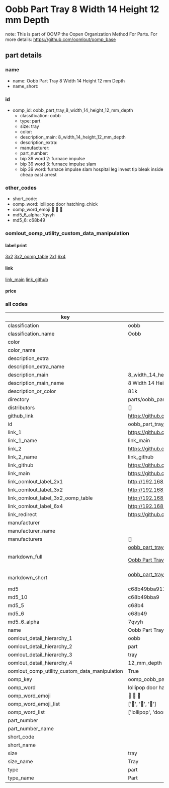 # Oobb Part Tray 8 Width 14 Height 12 mm Depth  

note: This is part of OOMP the Oopen Organization Method For Parts. For more details: https://github.com/oomlout/oomp_base

##  part details
  







### name
* name: Oobb Part Tray 8 Width 14 Height 12 mm Depth
* name_short: 
### id
* oomp_id: oobb_part_tray_8_width_14_height_12_mm_depth
  * classification: oobb
  * type: part
  * size: tray
  * color: 
  * description_main: 8_width_14_height_12_mm_depth
  * description_extra: 
  * manufacturer: 
  * part_number: 
  * bip 39 word 2: furnace impulse
  * bip 39 word 3: furnace impulse slam
  * bip 39 word: furnace impulse slam hospital leg invest tip bleak inside cheap east arrest

### other_codes
* short_code: 
* oomp_word: lollipop door hatching_chick
* oomp_word_emoji :lollipop: :door: :hatching_chick:
* md5_6_alpha: 7qvyh
* md5_6: c68b49






### oomlout_oomp_utility_custom_data_manipulation
#### label print
[3x2](http://192.168.1.245:1112/?label=oomp%207qvyh)
[3x2_oomp_table](http://192.168.1.108:1112/?label=oomp%207qvyh)
[2x1](http://192.168.1.242:1112/?label=oomp%207qvyh)
[6x4](http://192.168.1.55:1112/?label=oomp%207qvyh)    

#### link

[link_main](https://github.com/oomlout/oomlout_oomp_version_1_messy/tree/main/parts/oobb_part_tray_8_width_14_height_12_mm_depth) [link_github](https://github.com/oomlout/oomlout_oomp_version_1_messy/tree/main/parts/oobb_part_tray_8_width_14_height_12_mm_depth)                             

#### price







### all codes 
| key | value |  
| --- | --- |  
| classification | oobb |  
| classification_name | Oobb |  
| color |  |  
| color_name |  |  
| description_extra |  |  
| description_extra_name |  |  
| description_main | 8_width_14_height_12_mm_depth |  
| description_main_name | 8 Width 14 Height 12 mm Depth |  
| description_or_color | 81k |  
| directory | parts/oobb_part_tray_8_width_14_height_12_mm_depth |  
| distributors | [] |  
| github_link | https://github.com/oomlout/oomlout_oomp_part_src/tree/main/parts/oobb_part_tray_8_width_14_height_12_mm_depth |  
| id | oobb_part_tray_8_width_14_height_12_mm_depth |  
| link_1 | https://github.com/oomlout/oomlout_oomp_version_1_messy/tree/main/parts/oobb_part_tray_8_width_14_height_12_mm_depth |  
| link_1_name | link_main |  
| link_2 | https://github.com/oomlout/oomlout_oomp_version_1_messy/tree/main/parts/oobb_part_tray_8_width_14_height_12_mm_depth |  
| link_2_name | link_github |  
| link_github | https://github.com/oomlout/oomlout_oomp_version_1_messy/tree/main/parts/oobb_part_tray_8_width_14_height_12_mm_depth |  
| link_main | https://github.com/oomlout/oomlout_oomp_version_1_messy/tree/main/parts/oobb_part_tray_8_width_14_height_12_mm_depth |  
| link_oomlout_label_2x1 | http://192.168.1.242:1112/?label=oomp%207qvyh |  
| link_oomlout_label_3x2 | http://192.168.1.245:1112/?label=oomp%207qvyh |  
| link_oomlout_label_3x2_oomp_table | http://192.168.1.108:1112/?label=oomp%207qvyh |  
| link_oomlout_label_6x4 | http://192.168.1.55:1112/?label=oomp%207qvyh |  
| link_redirect | https://github.com/oomlout/oomlout_oomp_version_1_messy/tree/main/parts/oobb_part_tray_8_width_14_height_12_mm_depth |  
| manufacturer |  |  
| manufacturer_name |  |  
| manufacturers | [] |  
| markdown_full | [oobb_part_tray_8_width_14_height_12_mm_depth](none)<br>[](none)<br>[Oobb Part Tray 8 Width 14 Height 12 Mm Depth](none)<br><br> |  
| markdown_short | [oobb_part_tray_8_width_14_height_12_mm_depth](none)<br><br> |  
| md5 | c68b49bba9179c51d7bfa6df961c8af2 |  
| md5_10 | c68b49bba9 |  
| md5_5 | c68b4 |  
| md5_6 | c68b49 |  
| md5_6_alpha | 7qvyh |  
| name | Oobb Part Tray 8 Width 14 Height 12 mm Depth |  
| oomlout_detail_hierarchy_1 | oobb |  
| oomlout_detail_hierarchy_2 | part |  
| oomlout_detail_hierarchy_3 | tray |  
| oomlout_detail_hierarchy_4 | 12_mm_depth |  
| oomlout_oomp_utility_custom_data_manipulation | True |  
| oomp_key | oomp_oobb_part_tray_8_width_14_height_12_mm_depth |  
| oomp_word | lollipop door hatching_chick |  
| oomp_word_emoji | :lollipop: :door: :hatching_chick: |  
| oomp_word_emoji_list | [':lollipop:', ':door:', ':hatching_chick:'] |  
| oomp_word_list | ['lollipop', 'door', 'hatching_chick'] |  
| part_number |  |  
| part_number_name |  |  
| short_code |  |  
| short_name |  |  
| size | tray |  
| size_name | Tray |  
| type | part |  
| type_name | Part |  

